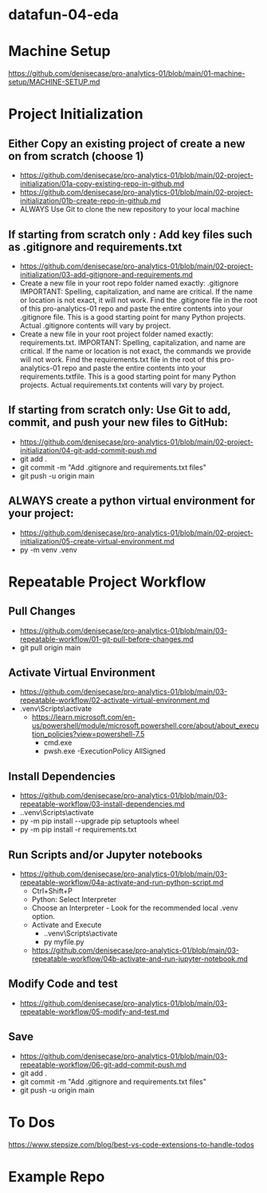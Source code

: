 # datafun-04-eda

# Machine Setup
https://github.com/denisecase/pro-analytics-01/blob/main/01-machine-setup/MACHINE-SETUP.md

# Project Initialization
## Either Copy an existing project of create a new on from scratch (choose 1)
  - https://github.com/denisecase/pro-analytics-01/blob/main/02-project-initialization/01a-copy-existing-repo-in-github.md
  - https://github.com/denisecase/pro-analytics-01/blob/main/02-project-initialization/01b-create-repo-in-github.md
- ALWAYS Use Git to clone the new repository to your local machine
## If starting from scratch only : Add key files such as .gitignore and requirements.txt
  - https://github.com/denisecase/pro-analytics-01/blob/main/02-project-initialization/03-add-gitignore-and-requirements.md
  - Create a new file in your root repo folder named exactly: .gitignore IMPORTANT: Spelling, capitalization, and name are critical. If the name or location is not exact, it will not work. Find the .gitignore file in the root of this pro-analytics-01 repo and paste the entire contents into your .gitignore file. This is a good starting point for many Python projects. Actual .gitignore contents will vary by project.
  - Create a new file in your root project folder named exactly: requirements.txt. IMPORTANT: Spelling, capitalization, and name are critical. If the name or location is not exact, the commands we provide will not work. Find the requirements.txt file in the root of this pro-analytics-01 repo and paste the entire contents into your requirements.txtfile. This is a good starting point for many Python projects. Actual requirements.txt contents will vary by project.
## If starting from scratch only: Use Git to add, commit, and push your new files to GitHub:
  - https://github.com/denisecase/pro-analytics-01/blob/main/02-project-initialization/04-git-add-commit-push.md
  - git add .
  - git commit -m "Add .gitignore and requirements.txt files"
  - git push -u origin main
## ALWAYS create a python virtual environment for your project:
  - https://github.com/denisecase/pro-analytics-01/blob/main/02-project-initialization/05-create-virtual-environment.md
  - py -m venv .venv

# Repeatable Project Workflow
## Pull Changes
  - https://github.com/denisecase/pro-analytics-01/blob/main/03-repeatable-workflow/01-git-pull-before-changes.md
  - git pull origin main
## Activate Virtual Environment
  - https://github.com/denisecase/pro-analytics-01/blob/main/03-repeatable-workflow/02-activate-virtual-environment.md
  - .venv\Scripts\activate
    - https://learn.microsoft.com/en-us/powershell/module/microsoft.powershell.core/about/about_execution_policies?view=powershell-7.5
      - cmd.exe
      - pwsh.exe -ExecutionPolicy AllSigned
## Install Dependencies
  - https://github.com/denisecase/pro-analytics-01/blob/main/03-repeatable-workflow/03-install-dependencies.md
  - .\.venv\Scripts\activate
  - py -m pip install --upgrade pip setuptools wheel
  - py -m pip install -r requirements.txt
## Run Scripts and/or Jupyter notebooks
  - https://github.com/denisecase/pro-analytics-01/blob/main/03-repeatable-workflow/04a-activate-and-run-python-script.md
    - Ctrl+Shift+P
    - Python: Select Interpreter
    - Choose an Interpreter - Look for the recommended local .venv option.
    - Activate and Execute
      - .\.venv\Scripts\activate
      - py myfile.py
    - https://github.com/denisecase/pro-analytics-01/blob/main/03-repeatable-workflow/04b-activate-and-run-jupyter-notebook.md
## Modify Code and test
  - https://github.com/denisecase/pro-analytics-01/blob/main/03-repeatable-workflow/05-modify-and-test.md
## Save
  - https://github.com/denisecase/pro-analytics-01/blob/main/03-repeatable-workflow/06-git-add-commit-push.md
  - git add .
  - git commit -m "Add .gitignore and requirements.txt files"
  - git push -u origin main

# To Dos
https://www.stepsize.com/blog/best-vs-code-extensions-to-handle-todos

# Example Repo



